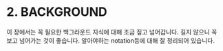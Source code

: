 # 2. BACKGROUND

이 장에서는 꼭 필요한 백그라운드 지식에 대해 조금 짚고 넘어갑니다. 길지 않으니 꼭 보고 넘어가는 것이 좋습니다. 알아야하는 notation등에 대해 잘 정리되어 있습니다.

